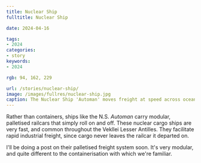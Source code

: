 ```yaml
---
title: Nuclear Ship
fulltitle: Nuclear Ship

date: 2024-04-16

tags:
- 2024
categories:
- story
keywords:
- 2024

rgb: 94, 162, 229

url: /stories/nuclear-ship/
image: /images/fullres/nuclear-ship.jpg
caption: The Nuclear Ship 'Automan' moves freight at speed across oceans.
---
```

Rather than containers, ships like the N.S. *Automan* carry modular, palletised railcars that simply roll on and off. These nuclear cargo ships are very fast, and common throughout the Vekllei Lesser Antilles. They facilitate rapid industrial freight, since cargo never leaves the railcar it departed on.

I'll be doing a post on their palletised freight system soon. It's very modular, and quite different to the containerisation with which we're familiar.